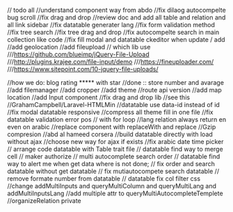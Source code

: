 // todo all
//understand component way from abdo
//fix dilaog autocompelte bug scroll
//fix drag and drop
//review doc and add all table and relation and all link sidebar
//fix datatable generater lang
//fix form validation method
//fix tree search
//fix tree drag and drop
//fix autocompelte search in main collection like code
//fix fill modal and datatable ckeditor when update / add
//add geolocation
//add fileupload // which lib use
///https://github.com/blueimp/jQuery-File-Upload
///http://plugins.krajee.com/file-input/demo
///https://fineuploader.com/
///https://www.sitepoint.com/10-jquery-file-uploads/

//how we do: blog rating ***** with star //done :: store number and avarage
//add filemanager
//add cropper
//add theme
//route api version
//add map location
//add Input component
//fix drag and drop lib
//see this //GrahamCampbell/Laravel-HTMLMin
//datatable use data-id instead of id
//fix modal datatable responsive
//compress all theme fill in one file
//fix datatable validation error pos // with for loop
//lang relation always return en even on arabic
//replace component with replaceWith and replace
//Gzip compresion
//abd al hameed corsera
//build datatable directly with load without ajax
//choose new way for ajax if exists
//fix arabic date time picker
// arrange code datatable with Table trait file
// datatable find way to merge cell
// maker authorize
// multi autocomplete search order
// datatable find way to alert me when get data where is not done;
// fix order and search datatable without get datatable
// fix mutiautocompete search datatable
// remove formate number from datatable
// datatable fix col filter css
//change addMultiInputs and queryMultiColumn and queryMultiLang
and addMultiInputsLang
//add multiple attr to queryMultiAutocompleteTemplete
//organizeRelation private